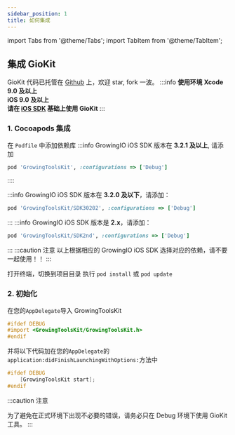 ```yaml
---
sidebar_position: 1
title: 如何集成
---
```


import Tabs from '@theme/Tabs';
import TabItem from '@theme/TabItem';

## 集成 GioKit

GioKit 代码已托管在 [Github](https://github.com/growingio/growingio-sdk-ios-toolskit) 上，欢迎 star, fork 一波。
:::info
**使用环境**
**Xcode 9.0 及以上**<br/>
**iOS 9.0 及以上**<br/>
**请在 [iOS SDK](/docs/ios/base) 基础上使用 GioKit**
:::

### 1. Cocoapods 集成
在 `Podfile` 中添加依赖库
:::info
GrowingIO iOS SDK 版本在 **3.2.1 及以上**, 请添加
```ruby
pod 'GrowingToolsKit', :configurations => ['Debug']
```
::::

:::info
GrowingIO iOS SDK 版本在 **3.2.0 及以下**，请添加：

```ruby
pod 'GrowingToolsKit/SDK30202', :configurations => ['Debug']
```
:::
:::info
GrowingIO iOS SDK 版本是 **2.x**，请添加：

```ruby
pod 'GrowingToolsKit/SDK2nd', :configurations => ['Debug']
```
:::
:::caution 注意
以上根据相应的 GrowingIO iOS SDK 选择对应的依赖，请不要一起使用！！
:::

打开终端，切换到项目目录
执行 `pod install` 或 `pod update`

### 2. 初始化

在您的`AppDelegate`导入 GrowingToolsKit

```objective-c
#ifdef DEBUG
#import <GrowingToolsKit/GrowingToolsKit.h>
#endif
```

并将以下代码加在您的`AppDelegate`的`application:didFinishLaunchingWithOptions:`方法中

```objective-c
#ifdef DEBUG
    [GrowingToolsKit start];
#endif
```

:::caution 注意

为了避免在正式环境下出现不必要的错误，请务必只在 Debug 环境下使用 GioKit 工具。
:::
